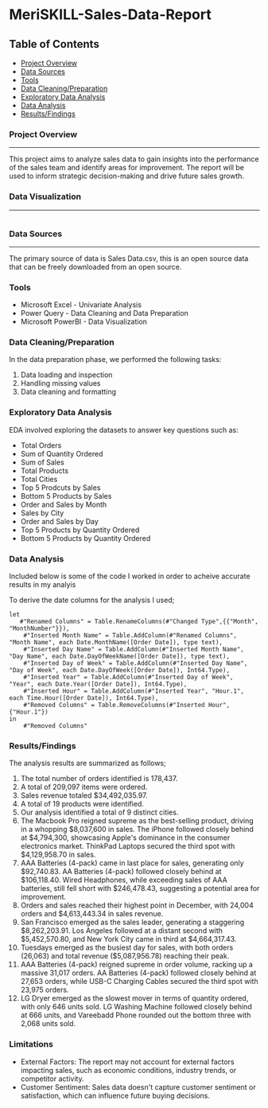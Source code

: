 # MeriSKILL-Sales-Data-Report

## Table of Contents
- [Project Overview](#project-overview)
- [Data Sources](#data-sources)
- [Tools](#tools)
- [Data Cleaning/Preparation](#data-cleaningpreparation)
- [Exploratory Data Analysis](#exploratory-data-analysis)
- [Data Analysis](#data-analysis)
- [Results/Findings](#resultsfindings)

### Project Overview

---
This project aims to analyze sales data to gain insights into the performance of the sales team and identify areas for improvement.  The report will be used to inform strategic decision-making and drive future sales growth.

### Data Visualization
---
![]()

### Data Sources
---
The primary source of data is Sales Data.csv, this is an open source data that can be freely downloaded from an open source.

### Tools
  - Microsoft Excel - Univariate Analysis
  - Power Query - Data Cleaning and Data Preparation
  - Microsoft PowerBI - Data Visualization
 
### Data Cleaning/Preparation

In the data preparation phase, we performed the following tasks:
1. Data loading and inspection
2. Handling missing values
3. Data cleaning and formatting

### Exploratory Data Analysis

EDA involved exploring the datasets to answer key questions such as:

- Total Orders
- Sum of Quantity Ordered
- Sum of Sales
- Total Products
- Total Cities
- Top 5 Prodcuts by Sales
- Bottom 5 Products by Sales
- Order and Sales by Month
- Sales by City
- Order and Sales by Day
- Top 5 Products by Quantity Ordered
- Bottom 5 Products by Quantity Ordered

### Data Analysis

Included below is some of the code I worked in order to acheive accurate results in my analyis

To derive the date columns for the analysis I used;

```F#
let
   #"Renamed Columns" = Table.RenameColumns(#"Changed Type",{{"Month", "MonthNumber"}}),
    #"Inserted Month Name" = Table.AddColumn(#"Renamed Columns", "Month Name", each Date.MonthName([Order Date]), type text),
    #"Inserted Day Name" = Table.AddColumn(#"Inserted Month Name", "Day Name", each Date.DayOfWeekName([Order Date]), type text),
    #"Inserted Day of Week" = Table.AddColumn(#"Inserted Day Name", "Day of Week", each Date.DayOfWeek([Order Date]), Int64.Type),
    #"Inserted Year" = Table.AddColumn(#"Inserted Day of Week", "Year", each Date.Year([Order Date]), Int64.Type),
    #"Inserted Hour" = Table.AddColumn(#"Inserted Year", "Hour.1", each Time.Hour([Order Date]), Int64.Type),
    #"Removed Columns" = Table.RemoveColumns(#"Inserted Hour",{"Hour.1"})
in
    #"Removed Columns"
```

### Results/Findings
The analysis results are summarized as follows;
1. The total number of orders identified is 178,437.
2. A total of 209,097 items were ordered.
3. Sales revenue totaled $34,492,035.97.
4. A total of 19 products were identified.
5. Our analysis identified a total of 9 distinct cities.
6. The Macbook Pro reigned supreme as the best-selling product, driving in a whopping $8,037,600 in sales. The iPhone followed closely behind at $4,794,300, showcasing Apple's dominance in the consumer electronics market. ThinkPad Laptops secured the third spot with $4,129,958.70 in sales.
7. AAA Batteries (4-pack) came in last place for sales, generating only $92,740.83. AA Batteries (4-pack) followed closely behind at $106,118.40. Wired Headphones, while exceeding sales of AAA batteries, still fell short with $246,478.43, suggesting a potential area for improvement.
8. Orders and sales reached their highest point in December, with 24,004 orders and $4,613,443.34 in sales revenue.
9. San Francisco emerged as the sales leader, generating a staggering $8,262,203.91. Los Angeles followed at a distant second with $5,452,570.80, and New York City came in third at $4,664,317.43.
10. Tuesdays emerged as the busiest day for sales, with both orders (26,063) and total revenue ($5,087,956.78) reaching their peak.
11. AAA Batteries (4-pack) reigned supreme in order volume, racking up a massive 31,017 orders. AA Batteries (4-pack) followed closely behind at 27,653 orders, while USB-C Charging Cables secured the third spot with 23,975 orders.
12. LG Dryer emerged as the slowest mover in terms of quantity ordered, with only 646 units sold. LG Washing Machine followed closely behind at 666 units, and Vareebadd Phone rounded out the bottom three with 2,068 units sold.

### Limitations
- External Factors: The report may not account for external factors impacting sales, such as economic conditions, industry trends, or competitor activity.
- Customer Sentiment: Sales data doesn't capture customer sentiment or satisfaction, which can influence future buying decisions.
